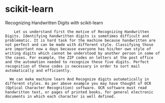 # scikit-learn
Recognizing Handwritten Digits with scikit-learn

        Let us understand first the motive of Recognizing Handwritten Digits. Identifying handwritten digits is sometimes difficult and problematic. It is hard task for the machine because handwritten are not perfect and can be made with different style. Classifying those are important now a days because everyone has his/her own style of writing digits which cannot be understood by another person in some of the cases. For example, the ZIP codes on letters at the post office and the automation needed to recognize these five digits. Perfect recognition of these codes is necessary in order to sort mail automatically and efficiently.

      We can make machine learn And Recognize digits automatically in different styles. As per above example you may have thought of OCR (Optical Character Recognition) software. OCR software must read handwritten text, or pages of printed books, for general electronic documents in which each character is well defined.
